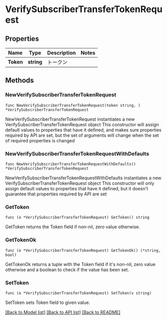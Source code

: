 # VerifySubscriberTransferTokenRequest

## Properties

Name | Type | Description | Notes
------------ | ------------- | ------------- | -------------
**Token** | **string** | トークン | 

## Methods

### NewVerifySubscriberTransferTokenRequest

`func NewVerifySubscriberTransferTokenRequest(token string, ) *VerifySubscriberTransferTokenRequest`

NewVerifySubscriberTransferTokenRequest instantiates a new VerifySubscriberTransferTokenRequest object
This constructor will assign default values to properties that have it defined,
and makes sure properties required by API are set, but the set of arguments
will change when the set of required properties is changed

### NewVerifySubscriberTransferTokenRequestWithDefaults

`func NewVerifySubscriberTransferTokenRequestWithDefaults() *VerifySubscriberTransferTokenRequest`

NewVerifySubscriberTransferTokenRequestWithDefaults instantiates a new VerifySubscriberTransferTokenRequest object
This constructor will only assign default values to properties that have it defined,
but it doesn't guarantee that properties required by API are set

### GetToken

`func (o *VerifySubscriberTransferTokenRequest) GetToken() string`

GetToken returns the Token field if non-nil, zero value otherwise.

### GetTokenOk

`func (o *VerifySubscriberTransferTokenRequest) GetTokenOk() (*string, bool)`

GetTokenOk returns a tuple with the Token field if it's non-nil, zero value otherwise
and a boolean to check if the value has been set.

### SetToken

`func (o *VerifySubscriberTransferTokenRequest) SetToken(v string)`

SetToken sets Token field to given value.



[[Back to Model list]](../README.md#documentation-for-models) [[Back to API list]](../README.md#documentation-for-api-endpoints) [[Back to README]](../README.md)


